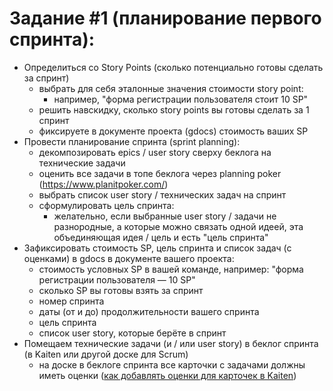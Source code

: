 # Задание #1 (планирование первого спринта):

- Определиться со Story Points (сколько потенциально готовы сделать за спринт)
	- выбрать для себя эталонные значения стоимости story point:
		- например, "форма регистрации пользователя стоит 10 SP"
	- решить навскидку, сколько story points вы готовы сделать за 1 спринт
	- фиксируете в документе проекта (gdocs) стоимость ваших SP
- Провести планирование спринта (sprint planning):
	- декомпозировать epics / user story сверху беклога на технические задачи
	- оценить все задачи в топе беклога через planning poker (https://www.planitpoker.com/)
	- выбрать список user story / технических задач на спринт
	- сформулировать цель спринта:
		- желательно, если выбранные user story / задачи не разнородные, а которые можно связать одной идеей, эта объединяющая идея / цель и есть "цель спринта"
- Зафиксировать стоимость SP, цель спринта и список задач (с оценками) в gdocs в документе вашего проекта:
	- стоимость условных SP в вашей команде, например: "форма регистрации пользователя — 10 SP"
	- сколько SP вы готовы взять за спринт
	- номер спринта
	- даты (от и до) продолжительности вашего спринта
	- цель спринта
	- список user story, которые берёте в спринт
- Помещаем технические задачи (и / или user story) в беклог спринта (в Kaiten или другой доске для Scrum)
	- на доске в беклоге спринта все карточки с задачами должны иметь оценки ([как добавлять оценки для карточек в Kaiten](https://faq-ru.kaiten.site/8224126b-d97a-4ee5-a776-6002514b8226))

